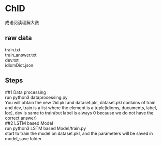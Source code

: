 # ChID
成语阅读理解大赛

## raw data 
train.txt<br/>
train_answer.txt<br/>
dev.txt<br/>
idiomDict.json<br/>

## Steps
##1 Data processing <br/>
run python3 dataprocessing.py<br/>
You will obtain the new 2id.pkl and dataset.pkl, dataset.pkl contains of train and dev, train is a list where the element is a tuple(idioms, ducuments, label, loc), dev is same to train(but label is always 0 because we do not have the correct answer)<br/>
##2 LSTM based Model<br/>
run python3 LSTM based Model/train.py<br/>
start to train the model on dataset.pkl, and the parameters will be saved in model_save folder<br/>

